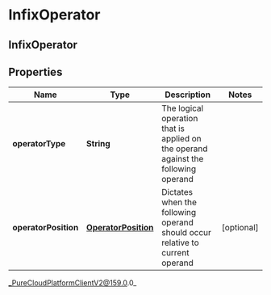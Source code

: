 # InfixOperator

## InfixOperator

## Properties

|Name | Type | Description | Notes|
|------------ | ------------- | ------------- | -------------|
| **operatorType** | **String** | The logical operation that is applied on the operand against the following operand | |
| **operatorPosition** | [**OperatorPosition**](OperatorPosition) | Dictates when the following operand should occur relative to current operand | [optional] |



_PureCloudPlatformClientV2@159.0.0_
